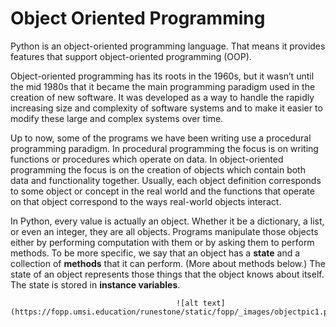 # Object Oriented Programming

Python is an object-oriented programming language. That means it provides features that support object-oriented programming (OOP).

Object-oriented programming has its roots in the 1960s, but it wasn’t until the mid 1980s that it became the main programming paradigm used in the creation of new software. It was developed as a way to handle the rapidly increasing size and complexity of software systems and to make it easier to modify these large and complex systems over time.

Up to now, some of the programs we have been writing use a procedural programming paradigm. In procedural programming the focus is on writing functions or procedures which operate on data. In object-oriented programming the focus is on the creation of objects which contain both data and functionality together. Usually, each object definition corresponds to some object or concept in the real world and the functions that operate on that object correspond to the ways real-world objects interact.

In Python, every value is actually an object. Whether it be a dictionary, a list, or even an integer, they are all objects. Programs manipulate those objects either by performing computation with them or by asking them to perform methods. To be more specific, we say that an object has a **state** and a collection of **methods** that it can perform. (More about methods below.) The state of an object represents those things that the object knows about itself. The state is stored in **instance variables**.

                                         ![alt text](https://fopp.umsi.education/runestone/static/fopp/_images/objectpic1.png)
